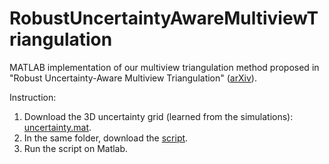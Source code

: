 # RobustUncertaintyAwareMultiviewTriangulation
MATLAB implementation of our multiview triangulation method proposed in "Robust Uncertainty-Aware Multiview Triangulation" ([arXiv](https://arxiv.org/abs/2008.01258)).

Instruction: 

1. Download the 3D uncertainty grid (learned from the simulations): [uncertainty.mat](https://github.com/sunghoon031/RobustUncertaintyAwareMultiviewTriangulation/blob/master/uncertainty.mat).
2. In the same folder, download the [script](https://github.com/sunghoon031/RobustUncertaintyAwareMultiviewTriangulation/blob/master/RobustUncertaintyAwareMultiviewTriangulation_ReleaseCode.m).
3. Run the script on Matlab.

